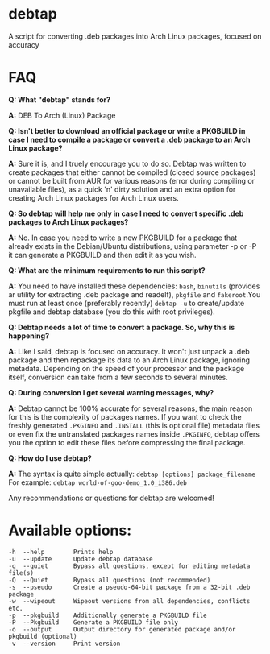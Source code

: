 debtap
======

A script for converting .deb packages into Arch Linux packages, focused on accuracy

# FAQ

**Q: What "debtap" stands for?**

**A:** DEB To Arch (Linux) Package

**Q: Isn't better to download an official package or write a PKGBUILD in case I need to compile a package or convert a .deb package to an Arch Linux package?**

**A:** Sure it is, and I truely encourage you to do so. Debtap was written to create packages that either cannot be compiled (closed source packages) or cannot be built from AUR for various reasons (error during compiling or unavailable files), as a quick 'n' dirty solution and an extra option for creating Arch Linux packages for Arch Linux users.

**Q: So debtap will help me only in case I need to convert specific .deb packages to Arch Linux packages?**

**A:** No. In case you need to write a new PKGBUILD for a package that already exists in the Debian/Ubuntu distributions, using parameter -p or -P it can generate a PKGBUILD and then edit it as you wish.

**Q: What are the minimum requirements to run this script?**

**A:** You need to have installed these dependencies: `bash`, `binutils` (provides ar utility for extracting .deb package and readelf), `pkgfile` and `fakeroot`.You must run at least once (preferably recently) `debtap -u` to create/update pkgfile and debtap database (you do this with root privileges).

**Q: Debtap needs a lot of time to convert a package. So, why this is happening?**

**A:** Like I said, debtap is focused on accuracy. It won't just unpack a .deb package and then repackage its data to an Arch Linux package, ignoring metadata. Depending on the speed of your processor and the package itself, conversion can take from a few seconds to several minutes.

**Q: During conversion I get several warning messages, why?**

**A:** Debtap cannot be 100% accurate for several reasons,  the main reason for this is the complexity of packages names. If you want to check the freshly generated `.PKGINFO` and `.INSTALL` (this is optional file) metadata files or even fix the untranslated packages names inside `.PKGINFO`, debtap offers you the option to edit these files before compressing the final package.

**Q: How do I use debtap?**

**A:** The syntax is quite simple actually: `debtap [options] package_filename`
For example: `debtap world-of-goo-demo_1.0_i386.deb`

Any recommendations or questions for debtap are welcomed!

Available options:
==================

    -h  --help        Prints help
    -u  --update      Update debtap database
    -q  --quiet       Bypass all questions, except for editing metadata file(s)
    -Q  --Quiet       Bypass all questions (not recommended)
    -s  --pseudo      Create a pseudo-64-bit package from a 32-bit .deb package
    -w  --wipeout     Wipeout versions from all dependencies, conflicts etc.
    -p  --pkgbuild    Additionally generate a PKGBUILD file
    -P  --Pkgbuild    Generate a PKGBUILD file only
    -o  --output      Output directory for generated package and/or pkgbuild (optional)
    -v  --version     Print version
